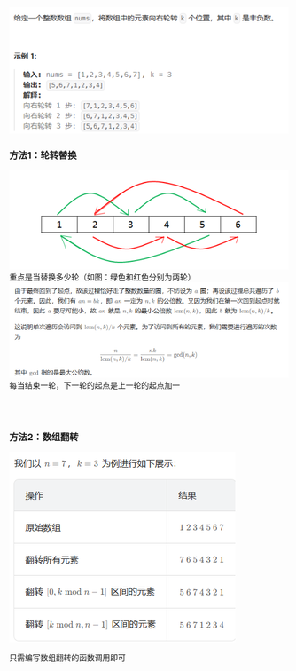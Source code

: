 ![alt text](image.png)

### 方法1：轮转替换

![alt text](image-1.png)
重点是当替换多少轮（如图：绿色和红色分别为两轮）
![alt text](image-2.png)
每当结束一轮，下一轮的起点是上一轮的起点加一

<br>
<br>

### 方法2：数组翻转

![alt text](image-3.png)

只需编写数组翻转的函数调用即可